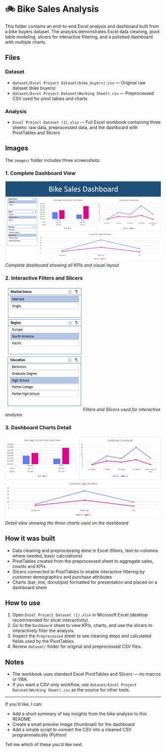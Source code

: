 # 🚲 Bike Sales Analysis

This folder contains an end-to-end Excel analysis and dashboard built from a bike buyers dataset. The analysis demonstrates Excel data cleaning, pivot table modeling, slicers for interactive filtering, and a polished dashboard with multiple charts.

## Files

### Dataset
- `dataset/Excel Project Dataset(bike_buyers).csv` — Original raw dataset (bike buyers)
- `dataset/Excel Project Dataset(Working Sheet).csv` — Preprocessed CSV used for pivot tables and charts

### Analysis
- `Excel Project Dataset (1).xlsx` — Full Excel workbook containing three sheets: raw data, preprocessed data, and the dashboard with PivotTables and Slicers

## Images

The `images/` folder includes three screenshots:

### 1. Complete Dashboard View
![Complete Dashboard](./images/Screenshot%202025-10-05%20221351.png)
*Complete dashboard showing all KPIs and visual layout*

### 2. Interactive Filters and Slicers
![Filters and Slicers](./images/Screenshot%202025-10-05%20221405.png)
*Filters and Slicers used for interactive analysis*

### 3. Dashboard Charts Detail
![Three Charts](./images/Screenshot%202025-10-05%20221415.png)
*Detail view showing the three charts used on the dashboard*

## How it was built

- Data cleaning and preprocessing done in Excel (filters, text-to-columns where needed, basic calculations)
- PivotTables created from the preprocessed sheet to aggregate sales, counts and KPIs
- Slicers connected to PivotTables to enable interactive filtering by customer demographics and purchase attributes
- Charts (bar, line, donut/pie) formatted for presentation and placed on a dashboard sheet

## How to use

1. Open `Excel Project Dataset (1).xlsx` in Microsoft Excel (desktop recommended for slicer interactivity).
2. Go to the `Dashboard` sheet to view KPIs, charts, and use the slicers to interactively filter the analysis.
3. Inspect the `Preprocessed` sheet to see cleaning steps and calculated fields used by the PivotTables.
4. Review `dataset/` folder for original and preprocessed CSV files.

## Notes

- The workbook uses standard Excel PivotTables and Slicers — no macros or VBA.
- If you want a CSV-only workflow, use `dataset/Excel Project Dataset(Working Sheet).csv` as the source for other tools.

---

If you'd like, I can:

- Add a short summary of key insights from the bike analysis to this README
- Create a small preview image (thumbnail) for the dashboard
- Add a simple script to convert the CSV into a cleaned CSV programmatically (Python)

Tell me which of these you'd like next.